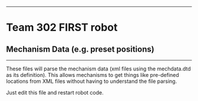*************************************************************************************************************
 #  Team 302 FIRST robot 
 ## Mechanism Data (e.g. preset positions)
*************************************************************************************************************

These files will parse the mechanism data (xml files using the mechdata.dtd as its definition).  This allows
mechanisms to get things like pre-defined locations from XML files without having to understand the file
parsing. 

Just edit this file and restart robot code.


